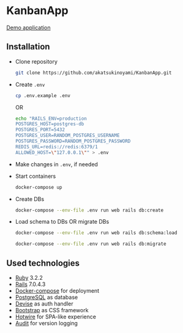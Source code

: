 # KanbanApp

[Demo application](https://kanban.katsu.moe/tasks)

## Installation

- Clone repository

    ```sh
    git clone https://github.com/akatsukinoyami/KanbanApp.git
    ```

- Create `.env`

    ```sh
    cp .env.example .env
    ```

    OR

    ```sh
    echo "RAILS_ENV=production
    POSTGRES_HOST=postgres-db
    POSTGRES_PORT=5432
    POSTGRES_USER=RANDOM_POSTGRES_USERNAME
    POSTGRES_PASSWORD=RANDOM_POSTGRES_PASSWORD
    REDIS_URL=redis://redis:6379/1 
    ALLOWED_HOST=\"127.0.0.1\"" > .env
    ```

- Make changes in `.env`, if needed

- Start containers

    ```sh
    docker-compose up
    ```

- Create DBs

    ```sh
    docker-compose --env-file .env run web rails db:create
    ```


- Load schema to DBs OR migrate DBs

    ```sh
    docker-compose --env-file .env run web rails db:schema:load
    ```

    ```sh
    docker-compose --env-file .env run web rails db:migrate
    ```

## Used technologies

- [Ruby](https://www.ruby-lang.org/) 3.2.2
- [Rails](https://rubyonrails.org) 7.0.4.3
- [Docker-compose](https://docs.docker.com/compose/) for deployment
- [PostgreSQL](https://www.postgresql.org) as database
- [Devise](https://github.com/heartcombo/devise) as auth handler
- [Bootstrap](https://github.com/twbs/bootstrap) as CSS framework
- [Hotwire](https://github.com/hotwired) for SPA-like experience
- [Audit](https://github.com/collectiveidea/audited) for version logging
